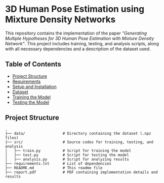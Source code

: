 # 3D Human Pose Estimation using Mixture Density Networks

This repository contains the implementation of the paper *"Generating Multiple Hypotheses for 3D Human Pose Estimation with Mixture Density Network"*. This project includes training, testing, and analysis scripts, along with all necessary dependencies and a description of the dataset used.

## Table of Contents
- [Project Structure](#project-structure)
- [Requirements](#requirements)
- [Setup and Installation](#setup-and-installation)
- [Dataset](#dataset)
- [Training the Model](#training-the-model)
- [Testing the Model](#testing-the-model)

## Project Structure

```plaintext
.
├── data/                 # Directory containing the dataset (.npz files)
├── src/                  # Source codes for training, testing, and analysis
│   ├── train.py          # Script for training the model
│   ├── test.py           # Script for testing the model
│   ├── analysis.py       # Script for analyzing results
├── requirements.txt      # List of dependencies
├── README.md             # This readme file
├── report.pdf            # PDF containing implementation details and results
